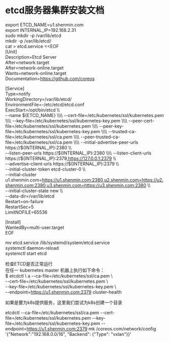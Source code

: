 # etcd服务器集群安装文档
export ETCD_NAME=u1.shenmin.com  
export INTERNAL_IP=192.168.2.31  
sudo mkdir -p /var/lib/etcd  
mkdir -p /var/lib/etcd/  
cat > etcd.service <<EOF  
[Unit]  
Description=Etcd Server  
After=network.target  
After=network-online.target  
Wants=network-online.target  
Documentation=https://github.com/coreos  

[Service]  
Type=notify  
WorkingDirectory=/var/lib/etcd/   
EnvironmentFile=-/etc/etcd/etcd.conf  
ExecStart=/opt/bin/etcd \\\\   
  --name ${ETCD_NAME} \\\\  
  --cert-file=/etc/kubernetes/ssl/kubernetes.pem \\\\  
  --key-file=/etc/kubernetes/ssl/kubernetes-key.pem \\\\  
  --peer-cert-file=/etc/kubernetes/ssl/kubernetes.pem \\\\  
  --peer-key-file=/etc/kubernetes/ssl/kubernetes-key.pem \\\\   
  --trusted-ca-file=/etc/kubernetes/ssl/ca.pem \\\\  
  --peer-trusted-ca-file=/etc/kubernetes/ssl/ca.pem \\\\   
  --initial-advertise-peer-urls https://${INTERNAL_IP}:2380 \\\\  
  --listen-peer-urls https://${INTERNAL_IP}:2380 \\\\  
  --listen-client-urls https://${INTERNAL_IP}:2379,https://127.0.0.1:2379 \\\\ \
  --advertise-client-urls https://${INTERNAL_IP}:2379 \\\\  
  --initial-cluster-token etcd-cluster-0 \\\\ \
  --initial-cluster u1.shenmin.com=https://u1.shenmin.com:2380,u2.shenmin.com=https://u2.shenmin.com:2380,u3.shenmin.com=https://u3.shenmin.com:2380 \\\\  
  --initial-cluster-state new \\\\  
  --data-dir=/var/lib/etcd  
Restart=on-failure  
RestartSec=5  
LimitNOFILE=65536  

[Install]  
WantedBy=multi-user.target  
EOF  

mv etcd.service /lib/systemd/system/etcd.service  
systemctl daemon-reload  
systemctl start etcd  

检查ETCD是否正常运行  
在任一 kubernetes master 机器上执行如下命令：  
$ etcdctl \  a
  --ca-file=/etc/kubernetes/ssl/ca.pem \  
  --cert-file=/etc/kubernetes/ssl/kubernetes.pem \  
  --key-file=/etc/kubernetes/ssl/kubernetes-key.pem \  
 --endpoint=https://u1.shenmin.com:2379  cluster-health  
 
 如果是要为k8s提供服务，这里我们尝试为k8s创建一个目录  
 
etcdctl   --ca-file=/etc/kubernetes/ssl/ca.pem   --cert-file=/etc/kubernetes/ssl/kubernetes.pem   --key-file=/etc/kubernetes/ssl/kubernetes-key.pem --endpoint=https://u1.shenmin.com:2379  mk /coreos.com/network/config '{"Network":"192.168.0.0/16", "Backend": {"Type": "vxlan"}}'
